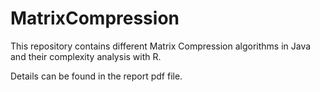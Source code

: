 # MatrixCompression
This repository contains different Matrix Compression algorithms in Java and their complexity analysis with R.

Details can be found in the report pdf file.
